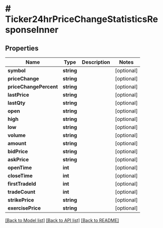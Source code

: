 # # Ticker24hrPriceChangeStatisticsResponseInner

## Properties

Name | Type | Description | Notes
------------ | ------------- | ------------- | -------------
**symbol** | **string** |  | [optional]
**priceChange** | **string** |  | [optional]
**priceChangePercent** | **string** |  | [optional]
**lastPrice** | **string** |  | [optional]
**lastQty** | **string** |  | [optional]
**open** | **string** |  | [optional]
**high** | **string** |  | [optional]
**low** | **string** |  | [optional]
**volume** | **string** |  | [optional]
**amount** | **string** |  | [optional]
**bidPrice** | **string** |  | [optional]
**askPrice** | **string** |  | [optional]
**openTime** | **int** |  | [optional]
**closeTime** | **int** |  | [optional]
**firstTradeId** | **int** |  | [optional]
**tradeCount** | **int** |  | [optional]
**strikePrice** | **string** |  | [optional]
**exercisePrice** | **string** |  | [optional]

[[Back to Model list]](../../README.md#models) [[Back to API list]](../../README.md#endpoints) [[Back to README]](../../README.md)
